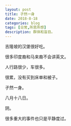 ```yaml
---
layout: post
title: 孑然一身
date: 2018-8-18
categories: blog
tags: [日常,所思所想]
description: 群体和盲目。
---
```


吉隆坡的汉堡很好吃。

很多印度裔和马来裔不会讲英文。

人行路很少，车很多。

很累，没有买到床单和被子。

孑然一身。

八月十八日。

阴。

很多重大的事件也只是平静度过。
